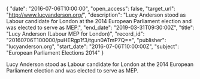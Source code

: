 {
  "date": "2016-07-06T10:00:00", 
  "open_access": false, 
  "target_url": "http://www.lucyanderson.org/", 
  "description": "Lucy Anderson stood as Labour candidate for London at the 2014 European Parliament election and was elected to serve as MEP.", 
  "end_date": "2019-03-31T09:30:00Z", 
  "title": "Lucy Anderson (Labour MEP for London)", 
  "record_id": "20160706T100000/puHERgp1f3/tgun0ATmP7Q==", 
  "publisher": "lucyanderson.org", 
  "start_date": "2016-07-06T10:00:00Z", 
  "subject": "European Parliament Elections 2014"
}

Lucy Anderson stood as Labour candidate for London at the 2014 European Parliament election and was elected to serve as MEP.